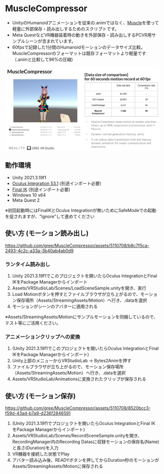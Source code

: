 # MuscleCompressor

- UnityのHumanoidアニメーションを従来の.animではなく、[Muscle](https://docs.unity3d.com/ja/2017.4/Manual/MuscleDefinitions.html)を使って軽量に外部保存・読み出しするためのスクリプトです。
- Meta QuestなどVR機器装着時の動きを外部保存・読み出しするPCVR用サンプルシーンが含まれています。
- 60fpsで記録した1分間のHumanoidモーションのデータサイズ比較。MuscleCompressorのフォーマットは既存フォーマットより軽量です（.animと比較して96%の圧縮)

![image](https://github.com/gree/MuscleCompressor/blob/readme-imgs/imgs/MuscleCompressor.png?raw=true)


## 動作環境
- Unity 2021.3.19f1
- [Oculus Integration 53.1](https://developer.oculus.com/downloads/package/unity-integration/53.1) (別途インポート必要)
- [Final IK](https://assetstore.unity.com/?q=Final%20IK&orderBy=1) (別途インポート必要)
- Windows 10 x64
- Meta Quest 2

※初回起動時にはFinalIKとOculus Integrationが無いためにSafeModeでの起動を促されますが、"Ignore"して進めてください

## 使い方 (モーション読み出し)

https://github.com/gree/MuscleCompressor/assets/5110708/b8c7f5ca-2493-4c2c-a33a-3b40ab4ab0d9

### ランタイム読み出し
1. Unity 2021.3.19f1でこのプロジェクトを開いたらOculus IntegrationとFinal IKをPackage Managerからインポート
2. Assets/VRStudioLab/Scenes/LoadSceneSample.unityを開き、実行
3. Load Motionボタンを押すとファイルブラウザが立ち上がるので、モーション保存場所（Assets/StreamingAssets/Motion）へ行き、.dataを選択
4. モーションがシーンのアバターに適用される

※Assets/StreamingAssets/Motionにサンプルモーションを同梱しているので、テスト等にご活用ください。

### アニメーションクリップへの変換
1. (Unity 2021.3.19f1でこのプロジェクトを開いたらOculus IntegrationとFinal IKをPackage Managerからインポート)
2. Unity上部のメニューからVRStudioLab -> Bytes2Animを押す
3. ファイルブラウザが立ち上がるので、モーション保存場所（Assets/StreamingAssets/Motion）へ行き、.dataを選択
4. Assets/VRStudioLab/Animationsに変換されたクリップが保存される
   
## 使い方 (モーション保存)

https://github.com/gree/MuscleCompressor/assets/5110708/8520bcc3-f59d-43ad-b7a9-d236f2846591

1. (Unity 2021.3.19f1でプロジェクトを開いたらOculus IntegrationとFinal IKをPackage Managerからインポート)
2. Assets/VRStudioLab/Scenes/RecordSceneSample.unityを開き、RecordingManager内のRecording Datasに収録モーションの保存名(Name)と長さ(Duration)を入力
3. VR機器を接続した状態でPlay
4. アバター読み込み後、READYボタンを押してからDuration秒のモーションがAssets/StreamingAssets/Motionに保存される




